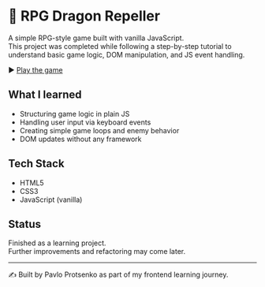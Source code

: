 # 🐉 RPG Dragon Repeller

A simple RPG-style game built with vanilla JavaScript.  
This project was completed while following a step-by-step tutorial to understand basic game logic, DOM manipulation, and JS event handling.

▶️ [Play the game](https://pavlopro7.github.io/RPG-Dragon-Repeller/)

## What I learned

- Structuring game logic in plain JS
- Handling user input via keyboard events
- Creating simple game loops and enemy behavior
- DOM updates without any framework

## Tech Stack

- HTML5
- CSS3
- JavaScript (vanilla)

## Status

Finished as a learning project.  
Further improvements and refactoring may come later.

---

✍️ Built by Pavlo Protsenko as part of my frontend learning journey.
